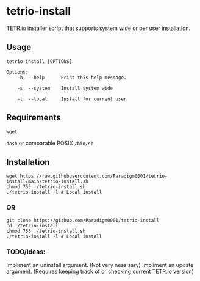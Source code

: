 # tetrio-install
TETR.io installer script that supports system wide or per user installation.

## Usage
```
tetrio-install [OPTIONS]

Options:
    -h, --help		Print this help message.

    -s, --system	Install system wide

    -l, --local		Install for current user
```
## Requirements
`wget`

`dash` or comparable POSIX `/bin/sh`

## Installation
```
wget https://raw.githubusercontent.com/Paradigm0001/tetrio-install/main/tetrio-install.sh
chmod 755 ./tetrio-install.sh
./tetrio-install -l # Local install
```
### OR
```
git clone https://github.com/Paradigm0001/tetrio-install
cd ./tetrio-install
chmod 755 ./tetrio-install.sh
./tetrio-install -l # Local install
```

### TODO/Ideas:
Impliment an uninstall argument. (Not very nessisary)
Impliment an update argument. (Requires keeping track of or checking current TETR.io version)
